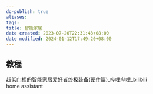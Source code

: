 ```yaml
---
dg-publish: true
aliases: 
tags: 
title: 智能家居
date created: 2023-07-20T22:31:43+08:00
date modified: 2024-01-12T17:49:20+08:00
---
```

## 教程
[超低门槛的智能家居爱好者终极装备(硬件篇)\_哔哩哔哩\_bilibili](https://www.bilibili.com/video/BV1AW4y1Z7yp/?buvid=XY630CE669F34078F341989B1EE06E60B0127&is_story_h5=false&mid=g8UDjEqHIS5oCexxb9oAEQ%3D%3D&p=1&plat_id=116&share_from=ugc&share_medium=android&share_plat=android&share_session_id=d824a28f-7de6-45c9-9ebd-2283e85c2881&share_source=COPY&share_tag=s_i&timestamp=1689778937&unique_k=jrzXFcZ&up_id=298146460)  
home assistant